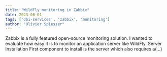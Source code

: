 ```yaml
---
title: "WildFly monitoring in Zabbix"
date: 2023-06-01
tags: ['dbi-services', 'zabbix', 'monitoring']
author: "Olivier Spiesser"
---
```

Zabbix is a fully featured open-source monitoring solution. I wanted to evaluate how easy it is to monitor an application server like WildFly. Server Installation First component to install is the server which also requires a(…)